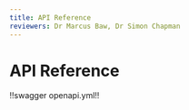 ```yaml
---
title: API Reference
reviewers: Dr Marcus Baw, Dr Simon Chapman
---
```

# API Reference

!!swagger openapi.yml!!